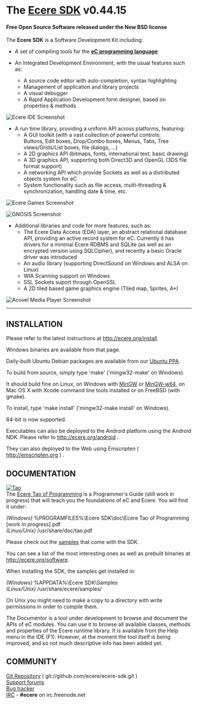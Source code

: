 # The [Ecere SDK](http://ecere.org) v0.44.15
#### Free Open Source Software released under the New BSD license

The **Ecere SDK** is a Software Development Kit including:

   * A set of compiling tools for the **[eC programming language](http://ec-lang.org)**

   * An Integrated Development Environment, with the usual features such as:
      - A source code editor with auto-completion, syntax highlighting
      - Management of application and library projects
      - A visual debugger
      - A Rapid Application Development form designer, based on
        properties & methods 

![Ecere IDE Screenshot](http://ecere.com/wiki/images/0/01/IdeShotSept2011.png)

   * A run time library, providing a uniform API across platforms, featuring:
      - A GUI toolkit (with a vast collection of powerful controls:  
        Buttons, Edit boxes, Drop/Combo boxes, Menus, Tabs,
        Tree views/Grids/List boxes, file dialogs, ...)
      - A 2D graphics API (bitmaps, fonts, international text, basic drawing)
      - A 3D graphics API, supporting both Direct3D and OpenGL
        (3DS file format support)
      - A networking API which provide Sockets as well as a
        distributed objects system for eC
      - System functionality such as file access, multi-threading &
        synchronization, handling date & time, etc.

![Ecere Games Screenshot](http://ecere.com/shots/games.jpg)

![GNOSIS Screenshot](http://ecere.com/wiki/images/7/76/NorthWest.jpg)

   * Additional libraries and code for more features, such as:
      - The Ecere Data Access (EDA) layer, an abstract relational database
        API, providing an active record system for eC. Currently it has
        drivers for a minimal Ecere RDBMS and SQLite (as well as an encrypted
        version using SQLCipher), and recently a basic Oracle driver was
        introduced
      - An audio library (supporting DirectSound on Windows and ALSA on Linux)
      - WIA Scanning support on Windows
      - SSL Sockets suport through OpenSSL
      - A 2D tiled based game graphics engine (Tiled map, Sprites, A*)

![Acovel Media Player Screenshot](http://ecere.com/wiki/images/7/72/Acovel3.png)

-----------------------------------------------------------------------------

## INSTALLATION

Please refer to the latest instructions at http://ecere.org/install.

Windows binaries are available from that page.

Daily-built Ubuntu Debian packages are available from our [Ubuntu PPA](https://code.launchpad.net/~ecere-team/+archive/ppa).

To build from source, simply type 'make' ('mingw32-make' on Windows).

It should build fine on Linux, on Windows with [MinGW](http://mingw.org/) or [MinGW-w64](http://mingw-w64.org/),
on Mac OS X with Xcode command line tools installed or on FreeBSD (with gmake).

To install, type 'make install' ('mingw32-make install' on Windows).

64-bit is now supported.

Executables can also be deployed to the Android platform using the Android NDK. Please refer to http://ecere.org/android .

They can also deployed to the Web using Emscripten ( http://emscripten.org ) .

## DOCUMENTATION
[![Tao](http://ecere.com/images/tao.png)](http://ecere.org/tao.pdf)  
The [Ecere Tao of Programming](http://ecere.org/tao.pdf) is a Programmer's Guide (still work in progress)
that will teach you the foundations of eC and Ecere. You will find it under:  

   *(Windows)*    %PROGRAMFILES%\Ecere SDK\doc\Ecere Tao of Programming [work in progress].pdf  
   *(Linux/Unix)* /usr/share/doc/tao.pdf

Please check out the [samples](http://github.com/ecere/ecere-sdk/tree/master/samples) that come with the SDK.

You can see a list of the most interesting ones as well as prebuilt binaries at http://ecere.org/software.

When installing the SDK, the samples get installed in:

   *(Windows)*      %APPDATA%\Ecere SDK\Samples  
   *(Linux/Unix)*   /usr/share/ecere/samples/

On Unix you might need to make a copy to a directory with write permissions in order to compile them.

The Documentor is a tool under development to browse and document the APIs of
eC modules. You can use it to browse all available classes, methods and properties
of the Ecere runtime library. It is available from the Help menu in the IDE (F1).
However, at the moment the tool itself is being improved, and so not much 
descriptive info has been added yet.

## COMMUNITY

[Git Repository](http://github.com/ecere/ecere-sdk/) ( git://github.com/ecere/ecere-sdk.git )  
[Support forums](http://ecere.org/forums)  
[Bug tracker](http://ecere.org/mantis)  
[IRC](http://webchat.freenode.net/?channels=ecere) - **#ecere** on irc.freenode.net  
